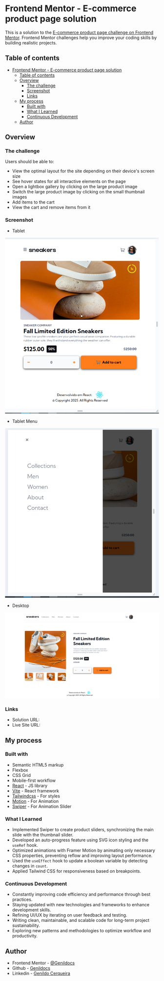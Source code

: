# Frontend Mentor - E-commerce product page solution

This is a solution to the [E-commerce product page challenge on Frontend Mentor](https://www.frontendmentor.io/challenges/ecommerce-product-page-UPsZ9MJp6). Frontend Mentor challenges help you improve your coding skills by building realistic projects.

## Table of contents

- [Frontend Mentor - E-commerce product page solution](#frontend-mentor---e-commerce-product-page-solution)
  - [Table of contents](#table-of-contents)
  - [Overview](#overview)
    - [The challenge](#the-challenge)
    - [Screenshot](#screenshot)
    - [Links](#links)
  - [My process](#my-process)
    - [Built with](#built-with)
    - [What I Learned](#what-i-learned)
    - [Continuous Development](#continuous-development)
  - [Author](#author)

## Overview

### The challenge

Users should be able to:

- View the optimal layout for the site depending on their device's screen size
- See hover states for all interactive elements on the page
- Open a lightbox gallery by clicking on the large product image
- Switch the large product image by clicking on the small thumbnail images
- Add items to the cart
- View the cart and remove items from it

### Screenshot

- Tablet

![](/public/tablet.png)

- Tablet Menu

![](/public/tablet-menu.png)

- Desktop

![](/public/screen-desktop.png)

### Links

- Solution URL: [](https://github.com/Genildocs/ecommerce-product/tree/main)
- Live Site URL: [](https://ecommerce-product-six.vercel.app/)

## My process

### Built with

- Semantic HTML5 markup
- Flexbox
- CSS Grid
- Mobile-first workflow
- [React](https://reactjs.org/) - JS library
- [Vite](https://vite.dev/) - React framework
- [Tailwindcss](https://tailwindcss.com/) - For styles
- [Motion](https://motion.dev/) - For Animation
- [Swiper](https://swiperjs.com/react) - For Animation Slider

### What I Learned

- Implemented Swiper to create product sliders, synchronizing the main slide with the thumbnail slider.
- Developed an auto-progress feature using SVG icon styling and the `useRef` hook.
- Optimized animations with Framer Motion by animating only necessary CSS properties, preventing reflow and improving layout performance.
- Used the `useEffect` hook to update a boolean variable by detecting changes in `count`.
- Applied Tailwind CSS for responsiveness based on breakpoints.

### Continuous Development

- Constantly improving code efficiency and performance through best practices.
- Staying updated with new technologies and frameworks to enhance development skills.
- Refining UI/UX by iterating on user feedback and testing.
- Writing clean, maintainable, and scalable code for long-term project sustainability.
- Exploring new patterns and methodologies to optimize workflow and productivity.

## Author

- Frontend Mentor - [@Genildocs](https://www.frontendmentor.io/profile/Genildocs)
- Github - [Genildocs](https://github.com/Genildocs)
- Linkedin - [Genildo Cerqueira](https://www.linkedin.com/in/genildo-cerqueira-91888786/)
